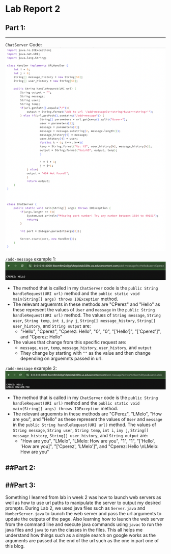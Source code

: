 # Lab Report 2

## Part 1:
---
`ChatServer` Code:
![Image](ChatServerCode.png)

`/add-message` example 1:
![Image](ChatServerEx1.png)

* The method that is called in my `ChatServer` code is the `public String handleRequest(URI url)` method and the `public static void main(String[] args) throws IOException` method.
* The relevant arguemnts in these methods are "CPerez" and "Hello" as these represent the values of `User` and `message` in the `public String handleRequest(URI url)` method. The values of `String message`, `String user`, `String temp`, `int i`, `iny j`, `String[] message_history`, `String[] user_history`, and `String output` are:
  - "Hello", "Cperez", "Cperez: Hello", "0", "0", "['Hello']", "['Cperez']", and "Cperez: Hello"
* The values that change from this specific request are:
  - `message`, `user`, `temp`, `message_history`, `user_history`, and `output`
  - They change by starting with `""` as the value and then change depending on arguemnts passed in url.

`/add-message` example 2:
![Image](ChatServerEx2.png)

* The method that is called in my `ChatServer` code is the `public String handleRequest(URI url)` method and the `public static void main(String[] args) throws IOException` method.
* The relevant arguemnts in these methods are "CPerez", "LMelo", "How are you", and "Hello" as these represent the values of `User` and `message` in the `public String handleRequest(URI url)` method. The values of `String message`, `String user`, `String temp`, `int i`, `iny j`, `String[] message_history`, `String[] user_history`, and `String output` are:
  - "How are you", "LMelo", "LMelo: How are you", "1", "1", "['Hello', 'How are you]", "['Cperez', 'LMelo']", and "Cperez: Hello \nLMelo: How are you"

##Part 2:
---

##Part 3: 
---
Something I leanred from lab in week 2 was how to launch web servers as well as how to use url paths to manipulate the server to output my desired prompts. During Lab 2, we used java files such as `Server.java` and `NumberServer.java` to launch the web server and pass the url arguments to update the outputs of the page. Also learning how to launch the web server from the command line and execute java commands using `javac` to run the java files and `java` to run the classes in the files. This all helps me understand how things such as a simple search on google works as the arguments are passed at the end of the url such as the one in part one of this blog. 
